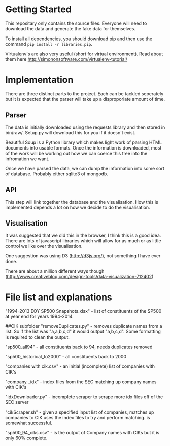 
# Getting Started

This repositary only contains the source files. Everyone will need to download the data and generate the fake data for themselves. 

To install all dependencies, you should download [pip](https://pypi.python.org/pypi/pip) and then use the command `pip install -r libraries.pip`.

Virtualenv's are also very useful (short for virtual environment). Read about them here http://simononsoftware.com/virtualenv-tutorial/



# Implementation

There are three distinct parts to the project. Each can be tackled seperately but it is expected that the parser will take up a disproporiate amount of time.

## Parser

The data is initially downloaded using the requests library and then stored in bin/raw/. Setup.py will download this for you if it doesn't exist.

Beautiful Soup is a Python library which makes light work of parsing HTML documents into usable formats. Once the information is downloaded, most of the work will be working out how we can coerce this tree into the infromation we want.

Once we have parsed the data, we can dump the information into some sort of database. Probably either sqlite3 of mongodb.

## API

This step will link together the database and the visualisation. How this is implemented depends a lot on how we decide to do the visualisation.

## Visualisation

It was suggested that we did this in the browser, I think this is a good idea. There are lots of javascript libraries which will allow for as much or as little control we like over the visualisation.

One suggestion was using D3 (http://d3js.org/), not something I have ever done.

There are about a million different ways though (http://www.creativebloq.com/design-tools/data-visualization-712402)

# File list and explanations

"1994-2013 EOY SP500 Snapshots.xlsx" - list of constituents of the SP500 at year end
for years 1994-2014

##CIK subfolder
"removeDuplicates.py" - removes duplicate names from a list. 
So if the list was "a,a,b,c,d" it would output "a,b,c,d". 
Some formatting is required to clean the output.

"sp500_all94" - all constituents back to 94, needs duplicates removed

"sp500_historical_to2000" - all constituents back to 2000

"companies with cik.csv" - an initial (incomplete) list of companies with CIK's

"company...idx" - index files from the SEC matching up company names with CIK's 

"idxDownloader.py" - incomplete scraper to scrape more idx files off of the SEC server

"cikScraper.sh" - given a specified input list of companies, matches up companies to CIK
uses the index files to try and perform matching. is somewhat successful.

"sp500_94_ciks.csv" - is the output of Company names with CIKs but it is only 60% complete.
